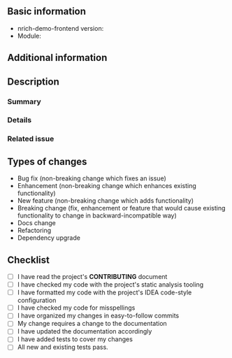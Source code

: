 <!--
  Please use Markdown syntax throughout the report for improved clarity.
  https://guides.github.com/features/mastering-markdown/
-->

## Basic information

* nrich-demo-frontend version:
  <!-- released version -->
* Module:
  <!-- Please, include name(s) of relevant nrich-demo-frontend's module(s). If not related to any specific module, specify "project" instead. -->

## Additional information

<!-- Please, include any additional information that could be relevant (e.g. npm/yarn, OS version). -->

## Description

### Summary

<!--- Please, provide a short summary of your changes. -->

### Details

<!--- Please, describe your changes in detail. -->

### Related issue

<!--
  If there is a related issue, please provide a reference to it.
  If the related issue does not exist, please consider creating one.
-->

## Types of changes

<!--- What types of changes does your code introduce? Please, remove all points that do not apply. -->

- Bug fix (non-breaking change which fixes an issue)
- Enhancement (non-breaking change which enhances existing functionality)
- New feature (non-breaking change which adds functionality)
- Breaking change (fix, enhancement or feature that would cause existing functionality to change in backward-incompatible way)
- Docs change
- Refactoring
- Dependency upgrade

## Checklist

<!---
  Please, go over all the following points, and put an "x" in all the boxes that apply.

  If a point is out of scope (e.g. a change in build scripts is not required to be covered with tests),
  please remove that box, strike trough the sentence describing the point and add a short description
  as to why that point is out of scope.
  e.g.
  - ~~I have added tests to cover my changes~~ (not needed as there are only changes to build files)
-->

- [ ] I have read the project's **CONTRIBUTING** document
- [ ] I have checked my code with the project's static analysis tooling
- [ ] I have formatted my code with the project's IDEA code-style configuration
- [ ] I have checked my code for misspellings
- [ ] I have organized my changes in easy-to-follow commits
- [ ] My change requires a change to the documentation
- [ ] I have updated the documentation accordingly
- [ ] I have added tests to cover my changes
- [ ] All new and existing tests pass.
